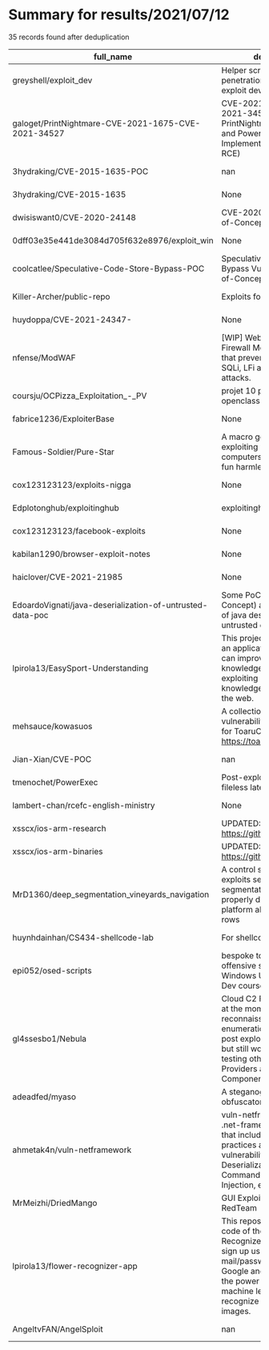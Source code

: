 
# Summary for results/2021/07/12
    
35 records found after deduplication

| full_name | description | html_url | matched_list | matched_count | pushed_at | size | stargazers_count | language | forks_count |
|-----------------------------------------------------------|----------------------------------------------------------------------------------------------------------------------------------------------------------------------------------------------------------------------------------|------------------------------------------------------------------------------|-----------------------------|-----------------|---------------------------|--------|--------------------|------------------|---------------|
| greyshell/exploit_dev | Helper scripts to assist penetration testing and exploit development | https://github.com/greyshell/exploit_dev | ['exploit'] | 1 | 2021-07-12 02:30:50+00:00 | 33989 | 29 | Python | 10 |
| galoget/PrintNightmare-CVE-2021-1675-CVE-2021-34527 | CVE-2021-1675 / CVE-2021-34527 - PrintNightmare Python, C# and PowerShell Exploits Implementations (LPE & RCE) | https://github.com/galoget/PrintNightmare-CVE-2021-1675-CVE-2021-34527 | ['cve-2', 'exploit', 'rce'] | 3 | 2021-07-12 08:35:30+00:00 | 1220 | 0 | PowerShell | 1 |
| 3hydraking/CVE-2015-1635-POC | nan | https://github.com/3hydraking/CVE-2015-1635-POC | ['cve poc', 'cve-2'] | 2 | 2021-07-12 00:26:58+00:00 | 3 | 0 | C | 0 |
| 3hydraking/CVE-2015-1635 | None | https://github.com/3hydraking/CVE-2015-1635 | ['cve-2'] | 1 | 2021-07-12 00:53:40+00:00 | 5 | 0 | Python | 0 |
| dwisiswant0/CVE-2020-24148 | CVE-2020-24148 Proof-of-Concept | https://github.com/dwisiswant0/CVE-2020-24148 | ['cve-2'] | 1 | 2021-07-12 02:25:14+00:00 | 1 | 4 | | 0 |
| 0dff03e35e441de3084d705f632e8976/exploit_win | None | https://github.com/0dff03e35e441de3084d705f632e8976/exploit_win | ['exploit'] | 1 | 2021-07-12 03:57:15+00:00 | 83 | 0 | Python | 0 |
| coolcatlee/Speculative-Code-Store-Bypass-POC | Speculative Code Store Bypass Vulnerability Proof-of-Concept | https://github.com/coolcatlee/Speculative-Code-Store-Bypass-POC | ['vulnerability poc'] | 1 | 2021-07-12 05:40:56+00:00 | 18 | 2 | C | 2 |
| Killer-Archer/public-repo | Exploits for push | https://github.com/Killer-Archer/public-repo | ['exploit'] | 1 | 2021-07-12 08:01:58+00:00 | 3 | 0 | C++ | 0 |
| huydoppa/CVE-2021-24347- | None | https://github.com/huydoppa/CVE-2021-24347- | ['cve-2'] | 1 | 2021-07-12 09:04:10+00:00 | 531 | 0 | | 0 |
| nfense/ModWAF | [WIP] Web Application Firewall Module for NProxy that prevents common XSS, SQLi, LFi and RCE exploit attacks. | https://github.com/nfense/ModWAF | ['exploit', 'rce'] | 2 | 2021-07-12 05:43:32+00:00 | 23 | 0 | C# | 0 |
| coursju/OCPizza_Exploitation_-_PV | projet 10 parcours android openclassrooms | https://github.com/coursju/OCPizza_Exploitation_-_PV | ['exploit'] | 1 | 2021-07-12 14:36:05+00:00 | 954 | 0 | | 0 |
| fabrice1236/ExploiterBase | None | https://github.com/fabrice1236/ExploiterBase | ['exploit'] | 1 | 2021-07-12 14:54:42+00:00 | 1304 | 0 | CSS | 0 |
| Famous-Soldier/Pure-Star | A macro generation tool for exploiting windows computers, along with some fun harmless macros. | https://github.com/Famous-Soldier/Pure-Star | ['exploit'] | 1 | 2021-07-12 18:18:37+00:00 | 15 | 1 | Python | 1 |
| cox123123123/exploits-nigga | None | https://github.com/cox123123123/exploits-nigga | ['exploit'] | 1 | 2021-07-12 18:14:22+00:00 | 1 | 0 | | 0 |
| Edplotonghub/exploitinghub | exploitinghubservice | https://github.com/Edplotonghub/exploitinghub | ['exploit'] | 1 | 2021-07-12 18:45:58+00:00 | 26 | 0 | | 0 |
| cox123123123/facebook-exploits | None | https://github.com/cox123123123/facebook-exploits | ['exploit'] | 1 | 2021-07-12 19:41:28+00:00 | 1 | 0 | | 0 |
| kabilan1290/browser-exploit-notes | None | https://github.com/kabilan1290/browser-exploit-notes | ['exploit'] | 1 | 2021-07-12 14:57:17+00:00 | 4 | 0 | | 0 |
| haiclover/CVE-2021-21985 | None | https://github.com/haiclover/CVE-2021-21985 | ['cve-2'] | 1 | 2021-07-12 11:04:36+00:00 | 32654 | 0 | Python | 0 |
| EdoardoVignati/java-deserialization-of-untrusted-data-poc | Some PoC (Proof-of-Concept) about vulnerability of java deserialization of untrusted data | https://github.com/EdoardoVignati/java-deserialization-of-untrusted-data-poc | ['vulnerability poc'] | 1 | 2021-07-12 08:09:27+00:00 | 334744 | 5 | FreeMarker | 3 |
| lpirola13/EasySport-Understanding | This project aims to create an application where people can improve their knowledge about sports by exploiting common knowledge retrieved from the web. | https://github.com/lpirola13/EasySport-Understanding | ['exploit'] | 1 | 2021-07-12 07:28:56+00:00 | 16824 | 0 | Python | 0 |
| mehsauce/kowasuos | A collection of security vulnerabilities and exploits for ToaruOS. https://toaruos.org/ | https://github.com/mehsauce/kowasuos | ['exploit'] | 1 | 2021-07-12 03:26:39+00:00 | 18 | 2 | C | 0 |
| Jian-Xian/CVE-POC | nan | https://github.com/Jian-Xian/CVE-POC | ['cve poc'] | 1 | 2021-07-12 15:26:50+00:00 | 5206 | 3 | | 2 |
| tmenochet/PowerExec | Post-exploitation tool for fileless lateral movement | https://github.com/tmenochet/PowerExec | ['exploit'] | 1 | 2021-07-12 15:25:46+00:00 | 86 | 7 | PowerShell | 2 |
| lambert-chan/rcefc-english-ministry | None | https://github.com/lambert-chan/rcefc-english-ministry | ['rce'] | 1 | 2021-07-12 06:08:03+00:00 | 6836 | 1 | JavaScript | 0 |
| xsscx/ios-arm-research | UPDATED: All the action is at https://github.com/xsscx/srd | https://github.com/xsscx/ios-arm-research | ['exploit'] | 1 | 2021-07-12 01:30:24+00:00 | 116129 | 11 | Assembly | 1 |
| xsscx/ios-arm-binaries | UPDATED: All the action is at https://github.com/xsscx/srd | https://github.com/xsscx/ios-arm-binaries | ['exploit'] | 1 | 2021-07-12 13:30:59+00:00 | 8568 | 2 | | 0 |
| MrD1360/deep_segmentation_vineyards_navigation | A control system that exploits semantic segmentation properties to properly drive the mobile platform along vineyard rows | https://github.com/MrD1360/deep_segmentation_vineyards_navigation | ['exploit'] | 1 | 2021-07-12 17:37:10+00:00 | 3998 | 0 | Jupyter Notebook | 0 |
| huynhdainhan/CS434-shellcode-lab | For shellcode lab | https://github.com/huynhdainhan/CS434-shellcode-lab | ['shellcode'] | 1 | 2021-07-12 12:34:04+00:00 | 794 | 1 | Assembly | 0 |
| epi052/osed-scripts | bespoke tooling for offensive security's Windows Usermode Exploit Dev course (OSED) | https://github.com/epi052/osed-scripts | ['exploit', 'shellcode'] | 2 | 2021-07-12 10:17:36+00:00 | 758 | 91 | Python | 39 |
| gl4ssesbo1/Nebula | Cloud C2 Framework, which at the moment offers reconnaissance, enumeration, exploitation, post exploitation on AWS, but still working to allow testing other Cloud Providers and DevOps Components. | https://github.com/gl4ssesbo1/Nebula | ['exploit'] | 1 | 2021-07-12 09:31:59+00:00 | 699 | 156 | Python | 34 |
| adeadfed/myaso | A steganographic payload obfuscator. | https://github.com/adeadfed/myaso | ['shellcode'] | 1 | 2021-07-12 20:50:19+00:00 | 7578 | 3 | Python | 0 |
| ahmetak4n/vuln-netframework | vuln-netframework is a .net-framework 4.7 project that include worst coding practices about common vulnerabilities like Insecure Deserialization, Os Command Injection, SQL Injection, etc. | https://github.com/ahmetak4n/vuln-netframework | ['command injection'] | 1 | 2021-07-12 20:40:09+00:00 | 136 | 0 | C# | 0 |
| MrMeizhi/DriedMango | GUI Exploit Tool For RedTeam | https://github.com/MrMeizhi/DriedMango | ['exploit'] | 1 | 2021-07-12 11:45:45+00:00 | 39326 | 109 | | 25 |
| lpirola13/flower-recognizer-app | This repository contains the code of the Flower Recognizer app. Users can sign up using mail/password, Facebook, or Google and they can exploit the power of an apposite machine learning model to recognize flower from images. | https://github.com/lpirola13/flower-recognizer-app | ['exploit'] | 1 | 2021-07-12 07:37:29+00:00 | 8259 | 2 | Dart | 0 |
| AngeltvFAN/AngelSploit | nan | https://github.com/AngeltvFAN/AngelSploit | ['sploit'] | 1 | 2021-07-12 21:06:42+00:00 | 2 | 0 | nan | 0 |
